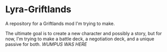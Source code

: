 # Lyra-Griftlands
A repository for a Griftlands mod I'm trying to make.

The ultimate goal is to create a new character and possibly a story, but for now, I'm trying to make a battle deck, a negotiation deck, and a unique passive for both.
*WUMPUS WAS HERE*

